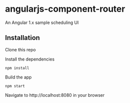 # angularjs-component-router

An Angular 1.x sample scheduling UI

## Installation

  Clone this repo

  Install the dependencies

  	npm install

  Build the app

  	npm start

  Navigate to http://localhost:8080 in your browser
